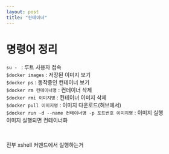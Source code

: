 ```yaml
---
layout: post
title: "컨테이너"
---
```


# 명령어 정리
`su - ` : 루트 사용자 접속  
`$docker images` : 저장된 이미지 보기  
`$docker ps` : 동작중인 컨테이너 보기  
`$docker rm 컨테이너명` : 컨테이너 삭제  
`$docker rmi 이미지명` : 컨테이너 이미지 삭제  
`$docker pull 이미지명` : 이미지 다운로드(허브에서)  
`$docker run -d --name 컨테이너명 -p 포트번호 이미지명` : 이미지 실행  
이미지 실행되면 컨테이너화  

<br>

전부 xshell 커맨드에서 실행하는거

